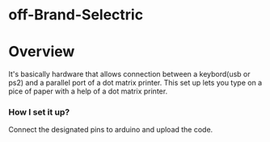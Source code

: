 # off-Brand-Selectric

# Overview
It's basically hardware that allows connection between a keybord(usb or ps2) and a parallel port of a dot matrix printer.
This set up lets you type on a pice of paper with a help of a dot matrix printer.

### How I set it up?
Connect the designated pins to arduino and upload the code.
